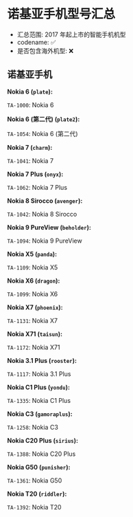 # 诺基亚手机型号汇总

- 汇总范围: 2017 年起上市的智能手机机型
- codename: ✅
- 是否包含海外机型: ❌

## 诺基亚手机

**Nokia 6 (`plate`):**

`TA-1000`: Nokia 6

**Nokia 6 (第二代) (`plate2`):**

`TA-1054`: Nokia 6 (第二代)

**Nokia 7 (`charm`):**

`TA-1041`: Nokia 7

**Nokia 7 Plus (`onyx`):**

`TA-1062`: Nokia 7 Plus

**Nokia 8 Sirocco (`avenger`):**

`TA-1042`: Nokia 8 Sirocco

**Nokia 9 PureView (`beholder`):**

`TA-1094`: Nokia 9 PureView

**Nokia X5 (`panda`):**

`TA-1109`: Nokia X5

**Nokia X6 (`dragon`):**

`TA-1099`: Nokia X6

**Nokia X7 (`phoenix`):**

`TA-1131`: Nokia X7

**Nokia X71 (`taisun`):**

`TA-1172`: Nokia X71

**Nokia 3.1 Plus (`rooster`):**

`TA-1117`: Nokia 3.1 Plus

**Nokia C1 Plus (`yondu`):**

`TA-1335`: Nokia C1 Plus

**Nokia C3 (`gamoraplus`):**

`TA-1258`: Nokia C3

**Nokia C20 Plus (`sirius`):**

`TA-1388`: Nokia C20 Plus

**Nokia G50 (`punisher`):**

`TA-1361`: Nokia G50

**Nokia T20 (`riddler`):**

`TA-1392`: Nokia T20